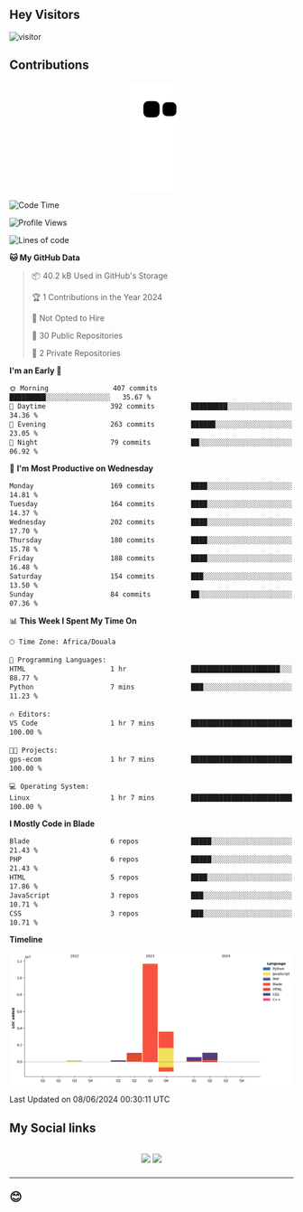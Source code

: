 ## Hey Visitors
![visitor](https://profile-counter.glitch.me/Fotsingboris/count.svg)

## Contributions
<p align="center">
  <img src="https://raw.githubusercontent.com/Fotsingboris/Fotsingboris/output/github-contribution-grid-snake.svg" />
</p>

<!--START_SECTION:waka-->
![Code Time](http://img.shields.io/badge/Code%20Time-1%2C067%20hrs%2019%20mins-blue)

![Profile Views](http://img.shields.io/badge/Profile%20Views-13-blue)

![Lines of code](https://img.shields.io/badge/From%20Hello%20World%20I%27ve%20Written-18.1%20million%20lines%20of%20code-blue)

**🐱 My GitHub Data** 

> 📦 40.2 kB Used in GitHub's Storage 
 > 
> 🏆 1 Contributions in the Year 2024
 > 
> 🚫 Not Opted to Hire
 > 
> 📜 30 Public Repositories 
 > 
> 🔑 2 Private Repositories 
 > 
**I'm an Early 🐤** 

```text
🌞 Morning                407 commits         █████████░░░░░░░░░░░░░░░░   35.67 % 
🌆 Daytime                392 commits         █████████░░░░░░░░░░░░░░░░   34.36 % 
🌃 Evening                263 commits         ██████░░░░░░░░░░░░░░░░░░░   23.05 % 
🌙 Night                  79 commits          ██░░░░░░░░░░░░░░░░░░░░░░░   06.92 % 
```
📅 **I'm Most Productive on Wednesday** 

```text
Monday                   169 commits         ████░░░░░░░░░░░░░░░░░░░░░   14.81 % 
Tuesday                  164 commits         ████░░░░░░░░░░░░░░░░░░░░░   14.37 % 
Wednesday                202 commits         ████░░░░░░░░░░░░░░░░░░░░░   17.70 % 
Thursday                 180 commits         ████░░░░░░░░░░░░░░░░░░░░░   15.78 % 
Friday                   188 commits         ████░░░░░░░░░░░░░░░░░░░░░   16.48 % 
Saturday                 154 commits         ███░░░░░░░░░░░░░░░░░░░░░░   13.50 % 
Sunday                   84 commits          ██░░░░░░░░░░░░░░░░░░░░░░░   07.36 % 
```


📊 **This Week I Spent My Time On** 

```text
🕑︎ Time Zone: Africa/Douala

💬 Programming Languages: 
HTML                     1 hr                ██████████████████████░░░   88.77 % 
Python                   7 mins              ███░░░░░░░░░░░░░░░░░░░░░░   11.23 % 

🔥 Editors: 
VS Code                  1 hr 7 mins         █████████████████████████   100.00 % 

🐱‍💻 Projects: 
gps-ecom                 1 hr 7 mins         █████████████████████████   100.00 % 

💻 Operating System: 
Linux                    1 hr 7 mins         █████████████████████████   100.00 % 
```

**I Mostly Code in Blade** 

```text
Blade                    6 repos             █████░░░░░░░░░░░░░░░░░░░░   21.43 % 
PHP                      6 repos             █████░░░░░░░░░░░░░░░░░░░░   21.43 % 
HTML                     5 repos             ████░░░░░░░░░░░░░░░░░░░░░   17.86 % 
JavaScript               3 repos             ███░░░░░░░░░░░░░░░░░░░░░░   10.71 % 
CSS                      3 repos             ███░░░░░░░░░░░░░░░░░░░░░░   10.71 % 
```



**Timeline**

![Lines of Code chart](https://raw.githubusercontent.com/Fotsingboris/Fotsingboris/main/assets/bar_graph.png)


 Last Updated on 08/06/2024 00:30:11 UTC
<!--END_SECTION:waka-->

<h2>My Social links <h2>
<p align="center">
   <a href="https://linkedin.com/in/Fotsingboris-Mathieu"><img src="https://img.shields.io/badge/linkedin-%230077B5.svg?style=for-the-badge&logo=linkedin&logoColor=white"></a>
   <a href="https://instagram.com/Fotsingboris"><img src="https://img.shields.io/badge/instagram-%23E4405F.svg?style=for-the-badge&logo=Instagram&logoColor=white"></a>
  </p>
<hr>
😊
